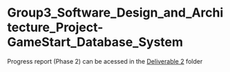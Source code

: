 ﻿# Group3_Software_Design_and_Architecture_Project-GameStart_Database_System

Progress report (Phase 2) can be acessed in the [Deliverable 2](Group3_Software_Design_and_Architecture_Project-GameStart_Database_System/Deliverable&nbsp2) folder
